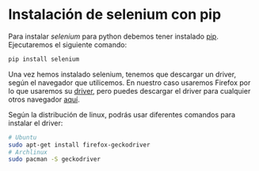 # Instalación de selenium con pip

Para instalar _selenium_ para python debemos tener instalado [pip](https://pip.pypa.io/en/stable/installing/). Ejecutaremos el siguiente comando:

```bash
pip install selenium
```

Una vez hemos instalado selenium, tenemos que descargar un driver, según el navegador que utilicemos. En nuestro caso usaremos Firefox por lo que usaremos su [driver](https://github.com/mozilla/geckodriver/releases/), pero puedes descargar el driver para cualquier otros navegador [aquí](https://selenium-python.readthedocs.io/installation.html#drivers).

Según la distribución de linux, podrás usar diferentes comandos para instalar el driver:

```bash
# Ubuntu
sudo apt-get install firefox-geckodriver
# Archlinux
sudo pacman -S geckodriver
```